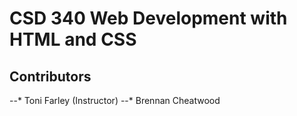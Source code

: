 <h1>CSD 340 Web Development with HTML and CSS</h1>
<h2>Contributors</h2>
--* Toni Farley (Instructor)
--* Brennan Cheatwood
